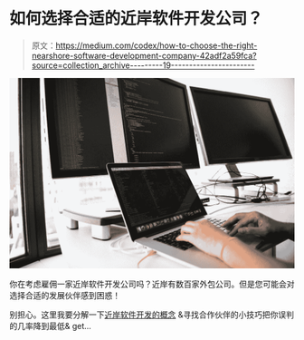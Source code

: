 # 如何选择合适的近岸软件开发公司？

> 原文：<https://medium.com/codex/how-to-choose-the-right-nearshore-software-development-company-42adf2a59fca?source=collection_archive---------19----------------------->

![](img/b997341b4f168113b10a3fe8f0314526.png)

你在考虑雇佣一家近岸软件开发公司吗？近岸有数百家外包公司。但是您可能会对选择合适的发展伙伴感到困惑！

别担心。这里我要分解一下[近岸软件开发的概念](https://www.clickittech.com/nearshore/nearshore-software-development/) &寻找合作伙伴的小技巧把你误判的几率降到最低& get…